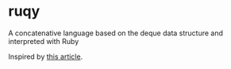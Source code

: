 # ruqy
A concatenative language based on the deque data structure and interpreted with Ruby

Inspired by [this article](https://concatenative.org/wiki/view/Deque).
